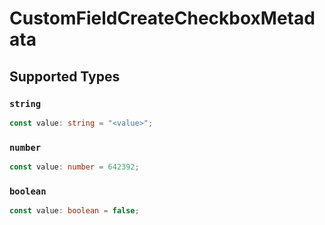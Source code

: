 # CustomFieldCreateCheckboxMetadata


## Supported Types

### `string`

```typescript
const value: string = "<value>";
```

### `number`

```typescript
const value: number = 642392;
```

### `boolean`

```typescript
const value: boolean = false;
```

